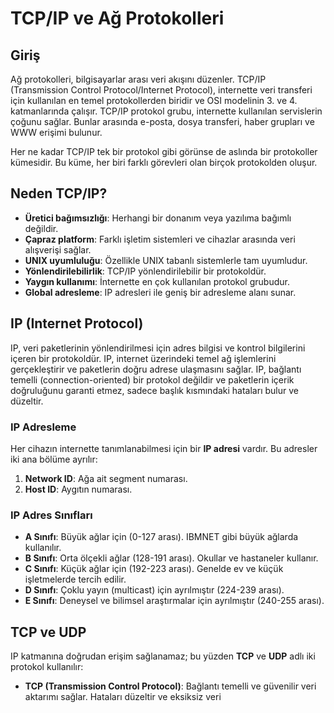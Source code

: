 # TCP/IP ve Ağ Protokolleri

## Giriş
Ağ protokolleri, bilgisayarlar arası veri akışını düzenler. TCP/IP (Transmission Control Protocol/Internet Protocol), internette veri transferi için kullanılan en temel protokollerden biridir ve OSI modelinin 3. ve 4. katmanlarında çalışır. TCP/IP protokol grubu, internette kullanılan servislerin çoğunu sağlar. Bunlar arasında e-posta, dosya transferi, haber grupları ve WWW erişimi bulunur.

Her ne kadar TCP/IP tek bir protokol gibi görünse de aslında bir protokoller kümesidir. Bu küme, her biri farklı görevleri olan birçok protokolden oluşur.

## Neden TCP/IP?
- **Üretici bağımsızlığı**: Herhangi bir donanım veya yazılıma bağımlı değildir.
- **Çapraz platform**: Farklı işletim sistemleri ve cihazlar arasında veri alışverişi sağlar.
- **UNIX uyumluluğu**: Özellikle UNIX tabanlı sistemlerle tam uyumludur.
- **Yönlendirilebilirlik**: TCP/IP yönlendirilebilir bir protokoldür.
- **Yaygın kullanımı**: İnternette en çok kullanılan protokol grubudur.
- **Global adresleme**: IP adresleri ile geniş bir adresleme alanı sunar.

## IP (Internet Protocol)
IP, veri paketlerinin yönlendirilmesi için adres bilgisi ve kontrol bilgilerini içeren bir protokoldür. IP, internet üzerindeki temel ağ işlemlerini gerçekleştirir ve paketlerin doğru adrese ulaşmasını sağlar. IP, bağlantı temelli (connection-oriented) bir protokol değildir ve paketlerin içerik doğruluğunu garanti etmez, sadece başlık kısmındaki hataları bulur ve düzeltir.

### IP Adresleme
Her cihazın internette tanımlanabilmesi için bir **IP adresi** vardır. Bu adresler iki ana bölüme ayrılır:
1. **Network ID**: Ağa ait segment numarası.
2. **Host ID**: Aygıtın numarası.

### IP Adres Sınıfları
- **A Sınıfı**: Büyük ağlar için (0-127 arası). IBMNET gibi büyük ağlarda kullanılır.
- **B Sınıfı**: Orta ölçekli ağlar (128-191 arası). Okullar ve hastaneler kullanır.
- **C Sınıfı**: Küçük ağlar için (192-223 arası). Genelde ev ve küçük işletmelerde tercih edilir.
- **D Sınıfı**: Çoklu yayın (multicast) için ayrılmıştır (224-239 arası).
- **E Sınıfı**: Deneysel ve bilimsel araştırmalar için ayrılmıştır (240-255 arası).

## TCP ve UDP
IP katmanına doğrudan erişim sağlanamaz; bu yüzden **TCP** ve **UDP** adlı iki protokol kullanılır:
- **TCP (Transmission Control Protocol)**: Bağlantı temelli ve güvenilir veri aktarımı sağlar. Hataları düzeltir ve eksiksiz veri
